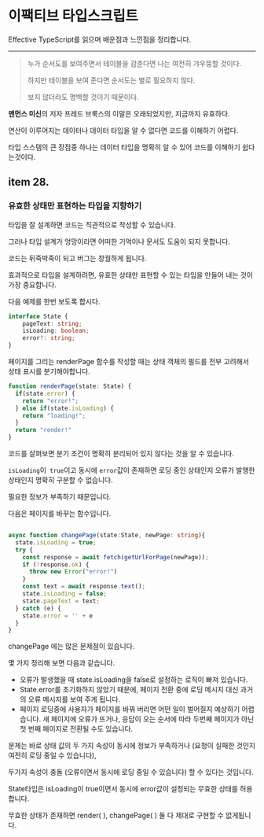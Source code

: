 # 이팩티브 타입스크립트

Effective TypeScript를 읽으며 배운점과 느낀점을 정리합니다.

---



> 누가 순서도를 보여주면서 테이블을 감춘다면 나는 여전히 갸우뚱할 것이다.
>
> 하지만 테이블을 보여 준다면 순서도는 별로 필요하지 않다.
>
> 보지 않더라도 명백할 것이기 때문이다.



**맨먼스 미신**의 저자 프레드 브룩스의 이말은 오래되었지만, 지금까지 유효하다.

연산이 이루어지는 데이터나 데이터 타입을 알 수 없다면 코드를 이해하기 어렵다.

타입 스스템의 큰 장점중 하나는 데이터 타입을 명확히 알 수 있어 코드를 이해하기 쉽다는것이다.



## item 28.

### 유효한 상태만 표현하는 타입을 지향하기



타입을 잘 설계하면 코드는 직관적으로 작성할 수 있습니다.

그러나 타입 설계가 엉망이라면 어떠한 기억이나 문서도 도움이 되지 못합니다.

코드는 뒤죽박죽이 되고 버그는 창궐하게 됩니다.

효과적으로 타입을 설계하려면, 유효한 상태만 표현할 수 있는 타입을 만들어 내는 것이 가장 중요합니다.

다음 예제를 한번 보도록 합시다.

```typescript
interface State {
	pageText: string;
	isLoading: boolean;
	error?: string;
}
```

페이지를 그리는 renderPage 함수를 작성할 때는 상태 객체의 필드를 전부 고려해서 상태 표시를 분기해야합니다.

```typescript
function renderPage(state: State) {
  if(state.error) {
    return "error!";
  } else if(state.isLoading) {
    return "loading!";
  }
  return "render!"
}
```



코드를 살펴보면 분기 조건이 명확히 분리되어 있지 않다는 것을 알 수 있습니다.

`isLoading`이` true`이고 동시에 `error`값이 존재하면 로딩 중인 상태인지 오류가 발행한 상태인지 명확히 구분할 수 없습니다.

필요한 정보가 부족하기 때문입니다.

다음은 페이지를 바꾸는 함수입니다.

```typescript

async function changePage(state:State, newPage: string){
  state.isLoading = true;
  try {
    const response = await fetch(getUrlForPage(newPage));
    if (!response.ok) {
      throw new Error("error!")
    }
    const text = await response.text();
    state.isLoading = false;
    state.pageText = text;
  } catch (e) {
    state.error = '' + e
  }
}
```

changePage 에는 많은 문제점이 있습니다.

몇 가지 정리해 보면 다음과 같습니다.

- 오류가 발생했을 때 state.isLoading을 false로 설정하는 로직이 빠져 있습니다.
- State.error를 초기화하지 않았기 때문에, 페이지 전환 중에 로딩 메시지 대신 과거의 오류 메시지를 보여 주게 됩니다.
- 페이지 로딩중에 사용자가 페이지를 바꿔 버리면 어떤 일이 벌어질지 예상하기 어렵습니다.
  새 페이지에 오류가 뜨거나, 응답이 오는 순서에 따라 두번째 페이지가 아닌 첫 번째 페이지로 전환될 수도 있습니다.

문제는 바로 상태 값의 두 가지 속성이 동시에 정보가 부족하거나 (요청이 실패한 것인지 여전히 로딩 중일 수 있습니다), 

두가지 속성이 충돌 (오류이면서 동시에 로딩 중일 수 있습니다) 할 수 있다는 것입니다.

State타입은 isLoading이 true이면서 동시에 error값이 설정되는 무효한 상태를 허용합니다.

무효한 상태가 존재하면 render( ), changePage( ) 둘 다 제대로 구현할 수 없게됩니다.





